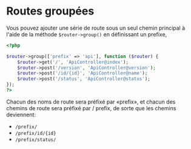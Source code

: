 # Routes groupées

Vous pouvez ajouter une série de route sous un seul chemin principal à l'aide de la méthode 
`$router->group()` en définissant un prefixe,

```php
<?php

$router->group(['prefix' => 'api'], function ($router) {
    $router->get('/', 'ApiController@index');
    $router->post('/version', 'ApiController@version');
    $router->post('/id/{id}', 'ApiController@name');
    $router->post('/status', 'ApiController@status');
});
?>
```

Chacun des noms de route sera préfixé par «prefix», et chacun des chemins de route sera préfixé par / prefix, de sorte que les chemins deviennent:

* `/prefix/`
* `/prefix/id/{id}`
* `/prefix/status/`

